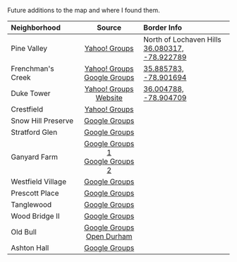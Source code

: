 Future additions to the map and where I found them.

|Neighborhood        |Source|Border Info|
|:-------------------|:----:|:----------|
|Pine Valley         |[Yahoo! Groups](https://groups.yahoo.com/neo/groups/pinevalleyneighborhood/info)|North of Lochaven Hills<br>[36.080317, -78.922789](https://www.google.com/maps/place/Pine+Valley+Dr,+Durham,+NC+27712/@36.0737267,-78.9233895,14z/data=!4m2!3m1!1s0x89ace21a2cce20e9:0xfce488771c3428)|
|Frenchman's Creek|[Yahoo! Groups](https://groups.yahoo.com/neo/groups/FrenchmansCreekDrive/info)<br>[Google Groups](https://groups.google.com/forum/#!aboutgroup/frenchmanscreek)|[35.885783, -78.901694](https://www.google.com/maps/place/Frenchmans+Creek+Dr,+Durham,+NC+27713/@35.885931,-78.901673,585m/data=!3m1!1e3!4m2!3m1!1s0x89acef19744f2d75:0x89135babaf3a88f0)|
|Duke Tower          |[Yahoo! Groups](https://groups.yahoo.com/neo/groups/duketower/info)<br>[Website](http://duketower.com/)|[36.004788, -78.904709](https://www.google.com/maps/place/Duke+Tower+-+All+Condominium+Hotel/@36.005135,-78.904494,15z/data=!4m2!3m1!1s0x0:0x20af80f823c82ed0)|
|Crestfield          |[Yahoo! Groups](https://groups.yahoo.com/neo/groups/CrestfieldOwnersAssn/info)||
|Snow Hill Preserve  |[Google Groups](https://groups.google.com/forum/#!forum/snow-hill-preserve-hoa)||
|Stratford Glen      |[Google Groups](https://groups.google.com/forum/#!forum/stratford-glen)||
|Ganyard Farm        |[Google Groups 1](https://groups.google.com/forum/#!forum/ganyardfarm)<br>[Google Groups 2](https://groups.google.com/forum/#!forum/ganyard-farm-townhome-hoa)||
|Westfield Village   |[Google Groups](https://groups.google.com/forum/#!forum/westfieldvillage)||
|Prescott Place      |[Google Groups](https://groups.google.com/forum/#!forum/prescott-place)||
|Tanglewood          |[Google Groups](https://groups.google.com/forum/#!forum/tanglewood-neighborhood-association)||
|Wood Bridge II      |[Google Groups](https://groups.google.com/forum/#!aboutgroup/woodbridgeii)||
|Old Bull            |[Google Groups](https://groups.google.com/forum/#!forum/old-bull-residents)<br>[Open Durham](http://www.opendurham.org/buildings/old-bull-building-blackwells-bull-durham-american-tobacco-company)||
|Ashton Hall         |[Google Groups](https://groups.google.com/forum/#!forum/ashton-hall)||

